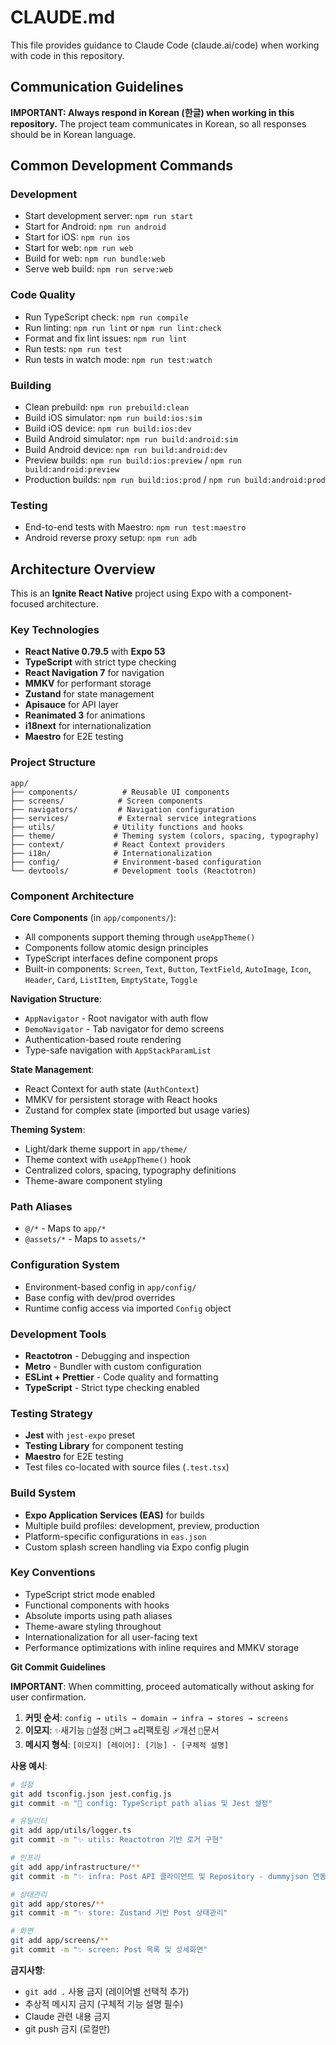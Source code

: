 # CLAUDE.md

This file provides guidance to Claude Code (claude.ai/code) when working with code in this repository.

## Communication Guidelines

**IMPORTANT: Always respond in Korean (한글) when working in this repository.**
The project team communicates in Korean, so all responses should be in Korean language.

## Common Development Commands

### Development

- Start development server: `npm run start`
- Start for Android: `npm run android`
- Start for iOS: `npm run ios`
- Start for web: `npm run web`
- Build for web: `npm run bundle:web`
- Serve web build: `npm run serve:web`

### Code Quality

- Run TypeScript check: `npm run compile`
- Run linting: `npm run lint` or `npm run lint:check`
- Format and fix lint issues: `npm run lint`
- Run tests: `npm run test`
- Run tests in watch mode: `npm run test:watch`

### Building

- Clean prebuild: `npm run prebuild:clean`
- Build iOS simulator: `npm run build:ios:sim`
- Build iOS device: `npm run build:ios:dev`
- Build Android simulator: `npm run build:android:sim`
- Build Android device: `npm run build:android:dev`
- Preview builds: `npm run build:ios:preview` / `npm run build:android:preview`
- Production builds: `npm run build:ios:prod` / `npm run build:android:prod`

### Testing

- End-to-end tests with Maestro: `npm run test:maestro`
- Android reverse proxy setup: `npm run adb`

## Architecture Overview

This is an **Ignite React Native** project using Expo with a component-focused architecture.

### Key Technologies

- **React Native 0.79.5** with **Expo 53**
- **TypeScript** with strict type checking
- **React Navigation 7** for navigation
- **MMKV** for performant storage
- **Zustand** for state management
- **Apisauce** for API layer
- **Reanimated 3** for animations
- **i18next** for internationalization
- **Maestro** for E2E testing

### Project Structure

```
app/
├── components/          # Reusable UI components
├── screens/            # Screen components
├── navigators/         # Navigation configuration
├── services/           # External service integrations
├── utils/             # Utility functions and hooks
├── theme/             # Theming system (colors, spacing, typography)
├── context/           # React Context providers
├── i18n/              # Internationalization
├── config/            # Environment-based configuration
└── devtools/          # Development tools (Reactotron)
```

### Component Architecture

**Core Components** (in `app/components/`):

- All components support theming through `useAppTheme()`
- Components follow atomic design principles
- TypeScript interfaces define component props
- Built-in components: `Screen`, `Text`, `Button`, `TextField`, `AutoImage`, `Icon`, `Header`, `Card`, `ListItem`, `EmptyState`, `Toggle`

**Navigation Structure**:

- `AppNavigator` - Root navigator with auth flow
- `DemoNavigator` - Tab navigator for demo screens
- Authentication-based route rendering
- Type-safe navigation with `AppStackParamList`

**State Management**:

- React Context for auth state (`AuthContext`)
- MMKV for persistent storage with React hooks
- Zustand for complex state (imported but usage varies)

**Theming System**:

- Light/dark theme support in `app/theme/`
- Theme context with `useAppTheme()` hook
- Centralized colors, spacing, typography definitions
- Theme-aware component styling

### Path Aliases

- `@/*` - Maps to `app/*`
- `@assets/*` - Maps to `assets/*`

### Configuration System

- Environment-based config in `app/config/`
- Base config with dev/prod overrides
- Runtime config access via imported `Config` object

### Development Tools

- **Reactotron** - Debugging and inspection
- **Metro** - Bundler with custom configuration
- **ESLint + Prettier** - Code quality and formatting
- **TypeScript** - Strict type checking enabled

### Testing Strategy

- **Jest** with `jest-expo` preset
- **Testing Library** for component testing
- **Maestro** for E2E testing
- Test files co-located with source files (`.test.tsx`)

### Build System

- **Expo Application Services (EAS)** for builds
- Multiple build profiles: development, preview, production
- Platform-specific configurations in `eas.json`
- Custom splash screen handling via Expo config plugin

### Key Conventions

- TypeScript strict mode enabled
- Functional components with hooks
- Absolute imports using path aliases
- Theme-aware styling throughout
- Internationalization for all user-facing text
- Performance optimizations with inline requires and MMKV storage

**Git Commit Guidelines**

**IMPORTANT**: When committing, proceed automatically without asking for user confirmation.

1. **커밋 순서**: `config → utils → domain → infra → stores → screens`
2. **이모지**: `✨`새기능 `🔧`설정 `🐛`버그 `♻️`리팩토링 `🩹`개선 `📝`문서  
3. **메시지 형식**: `[이모지] [레이어]: [기능] - [구체적 설명]`

**사용 예시**:
```bash
# 설정
git add tsconfig.json jest.config.js
git commit -m "🔧 config: TypeScript path alias 및 Jest 설정"

# 유틸리티
git add app/utils/logger.ts  
git commit -m "✨ utils: Reactotron 기반 로거 구현"

# 인프라
git add app/infrastructure/**
git commit -m "✨ infra: Post API 클라이언트 및 Repository - dummyjson 연동"

# 상태관리
git add app/stores/**
git commit -m "✨ store: Zustand 기반 Post 상태관리"

# 화면
git add app/screens/**  
git commit -m "✨ screen: Post 목록 및 상세화면"
```

**금지사항**:
- `git add .` 사용 금지 (레이어별 선택적 추가)
- 추상적 메시지 금지 (구체적 기능 설명 필수)
- Claude 관련 내용 금지
- git push 금지 (로컬만)
